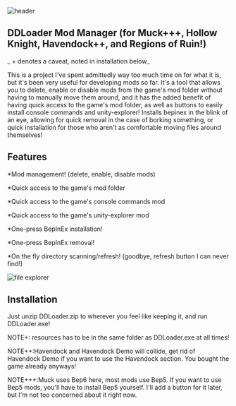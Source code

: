 ![header](https://github.com/daltonyxdonovan/DDLoader/assets/90434265/a3460e0c-752e-4a47-b5c2-6c31198472d9)

## DDLoader Mod Manager (for Muck+++, Hollow Knight, Havendock++, and Regions of Ruin!)

_ + denotes a caveat, noted in installation below_

This is a project I've spent admittedly way too much time on for what it is, but it's been very useful for developing mods so far.
It's a tool that allows you to delete, enable or disable mods from the game's mod folder without having to manually move them around,
and it has the added benefit of having quick access to the game's mod folder, as well as buttons to easily install console commands and unity-explorer!
Installs bepinex in the blink of an eye, allowing for quick removal in the case of borking something, or quick installation for those who
aren't as comfortable moving files around themselves!


## Features

*Mod management! (delete, enable, disable mods)

*Quick access to the game's mod folder

*Quick access to the game's console commands mod

*Quick access to the game's unity-explorer mod

*One-press BepInEx installation!

*One-press BepInEx removal!

*On the fly directory scanning/refresh! (goodbye, refresh button I can never find!)


![file explorer](https://github.com/daltonyxdonovan/DDLoader/assets/90434265/8dd0ebf3-6e37-4f92-ba1b-ac956b578c6c)

## Installation

Just unzip DDLoader.zip to wherever you feel like keeping it, and run DDLoader.exe!


NOTE+: resources has to be in the same folder as DDLoader.exe at all times!

NOTE++:Havendock and Havendock Demo will collide, get rid of Havendock Demo if you want to use the Havendock section. You bought the game already anyways!

NOTE+++:Muck uses Bep6 here, most mods use Bep5. If you want to use Bep5 mods, you'll have to install Bep5 yourself. I'll add a button for it later, but I'm not too concerned about it right now.


